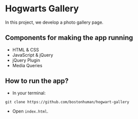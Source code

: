 # Hogwarts Gallery

In this project, we develop a photo gallery page.

## Components for making the app running

* HTML & CSS
* JavaScript & jQuery
* jQuery Plugin
* Media Queries

## How to run the app?

* In your terminal:
```
git clone https://github.com/bostonhuman/hogwart-gallery
```
* Open `index.html`.
